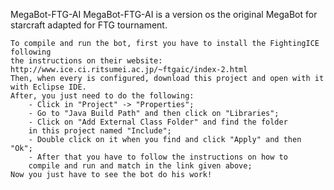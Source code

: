 MegaBot-FTG-AI
    MegaBot-FTG-AI is a version os the original MegaBot for starcraft adapted for FTG tournament.
    
    To compile and run the bot, first you have to install the FightingICE following 
    the instructions on their website: http://www.ice.ci.ritsumei.ac.jp/~ftgaic/index-2.html
    Then, when every is configured, download this project and open with it with Eclipse IDE. 
    After, you just need to do the following:
        - Click in "Project" -> "Properties";
        - Go to "Java Build Path" and then click on "Libraries";
        - Click on "Add External Class Folder" and find the folder 
        in this project named "Include";
        - Double click on it when you find and click "Apply" and then "Ok";
        - After that you have to follow the instructions on how to 
        compile and run and match in the link given above; 
    Now you just have to see the bot do his work!
